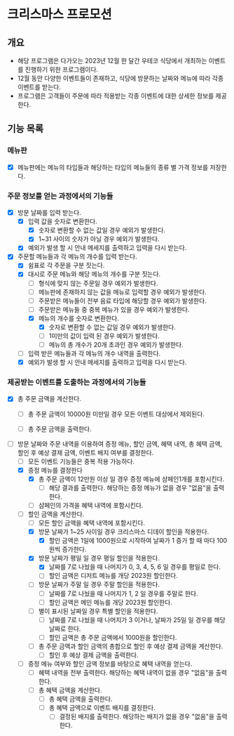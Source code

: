 # 크리스마스 프로모션

## 개요

- 해당 프로그램은 다가오는 2023년 12월 한 달간 우테코 식당에서 개최하는 이벤트를 진행하기 위한 프로그램이다.
- 12월 동안 다양한 이벤트들이 존재하고, 식당에 방문하는 날짜와 메뉴에 따라 각종 이벤트를 받는다.
- 프로그램은 고객들이 주문에 따라 적용받는 각종 이벤트에 대한 상세한 정보를 제공한다.

## 기능 목록

### 메뉴판

- [x] 메뉴판에는 메뉴의 타입들과 해당하는 타입의 메뉴들의 종류 별 가격 정보를 저장한다.

### 주문 정보를 얻는 과정에서의 기능들

- [x] 방문 날짜를 입력 받는다.
    - [x] 입력 값을 숫자로 변환한다.
        - [x] 숫자로 변환할 수 없는 값일 경우 예외가 발생한다.
        - [x] 1~31 사이의 숫자가 아닐 경우 예외가 발생한다.
    - [x] 예외가 발생 할 시 안내 메세지를 출력하고 입력을 다시 받는다.

- [x] 주문할 메뉴들과 각 메뉴의 개수를 입력 받는다.
    - [x] 쉼표로 각 주문을 구분 짓는다.
    - [x] 대시로 주문 메뉴와 해당 메뉴의 개수를 구분 짓는다.
        - [ ] 형식에 맞지 않는 주문일 경우 예외가 발생한다.
        - [ ] 메뉴판에 존재하지 않는 값을 메뉴로 입력할 경우 예외가 발생한다.
        - [ ] 주문받은 메뉴들이 전부 음료 타입에 해당할 경우 예외가 발생한다.
        - [ ] 주문받은 메뉴들 중 중복 메뉴가 있을 경우 예외가 발생한다.
        - [x] 메뉴의 개수를 숫자로 변환한다.
            - [x] 숫자로 변환할 수 없는 값일 경우 예외가 발생한다.
            - [ ] 1미만의 값이 입력 된 경우 예외가 발생한다.
            - [ ] 메뉴의 총 개수가 20개 초과인 경우 예외가 발생한다.
    - [ ] 입력 받은 메뉴들과 각 메뉴의 개수 내역을 출력한다.
    - [x] 예외가 발생 할 시 안내 메세지를 출력하고 입력을 다시 받는다.

### 제공받는 이벤트를 도출하는 과정에서의 기능들

- [x] 총 주문 금액을 계산한다.
    - [ ] 총 주문 금액이 10000원 미만일 경우 모든 이벤트 대상에서 제외된다.
    - [ ] 총 주문 금액을 출력한다.


- [ ] 방문 날짜와 주문 내역을 이용하여 증정 메뉴, 할인 금액, 혜택 내역, 총 혜택 금액, 할인 후 예상 결제 금액, 이벤트 배지 여부를 결정한다.
    - [ ] 모든 이벤트 기능들은 중복 적용 가능하다.
    - [x] 증정 메뉴를 결정한다
        - [x] 총 주문 금액이 12만원 이상 일 경우 증정 메뉴에 샴페인1개를 포함시킨다.
            - [ ] 해당 결과를 출력한다. 해당하는 증정 메뉴가 없을 경우 "없음"을 출력한다.
        - [ ] 샴페인의 가격을 혜택 내역에 포함시킨다.
    - [ ] 할인 금액을 계산한다.
        - [ ] 모든 할인 금액을 혜택 내역에 포함시킨다.
        - [x] 방문 날짜가 1~25 사이일 경우 크리스마스 디데이 할인을 적용한다.
            - [x] 할인 금액은 1일에 1000원으로 시작하여 날짜가 1 증가 할 때 마다 100원씩 증가한다.
        - [x] 방문 날짜가 평일 일 경우 평일 할인을 적용한다.
            - [x] 날짜를 7로 나눴을 때 나머지가 0, 3, 4, 5, 6 일 경우를 평일로 한다.
            - [ ] 할인 금액은 디저트 메뉴를 개당 2023원 할인한다.
        - [ ] 방문 날짜가 주말 일 경우 주말 할인을 적용한다.
            - [ ] 날짜를 7로 나눴을 때 나머지가 1, 2 일 경우를 주말로 한다.
            - [ ] 할인 금액은 메인 메뉴를 개당 2023원 할인한다.
        - [ ] 별이 표시된 날짜일 경우 특별 할인을 적용한다.
            - [ ] 날짜를 7로 나눴을 때 나머지가 3 이거나, 날짜가 25일 일 경우를 해당 날짜로 한다.
            - [ ] 할인 금액은 총 주문 금액에서 1000원을 할인한다.
        - [ ] 총 주문 금액과 할인 금액의 총합으로 할인 후 예상 결제 금액을 계산한다.
            - [ ] 할인 후 예상 결제 금액을 출력한다.
    - [ ] 증정 메뉴 여부와 할인 금액 정보를 바탕으로 혜택 내역을 얻는다.
        - [ ] 혜택 내역을 전부 출력한다. 해당하는 혜택 내역이 없을 경우 "없음"을 출력한다.
        - [ ] 총 혜택 금액을 계산한다.
            - [ ] 총 혜택 금액을 출력한다.
            - [ ] 총 혜택 금액으로 이벤트 배지를 결정한다.
                - [ ] 결정된 배지를 출력한다. 해당하는 배지가 없을 경우 "없음"을 출력한다.